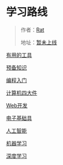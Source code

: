# 学习路线

> 作者：[Rat](https://github.com/kiroitorat)
>
> 地址：[暂未上线]()


[有用的工具](有用的工具.md)

[预备知识](预备知识.md)

[编程入门](编程入门具.md)

[计算机四大件](计算机四大件.md)

[Web开发](Web开发.md)

[电子基础具](电子基础.md)

[人工智能](人工智能.md)

[机器学习](机器学习.md)

[深度学习](深度学习.md)





